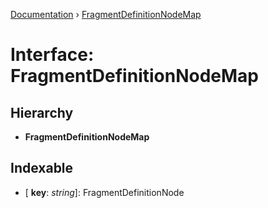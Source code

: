 [Documentation](../README.md) › [FragmentDefinitionNodeMap](fragmentdefinitionnodemap.md)

# Interface: FragmentDefinitionNodeMap

## Hierarchy

* **FragmentDefinitionNodeMap**

## Indexable

* \[ **key**: *string*\]: FragmentDefinitionNode
